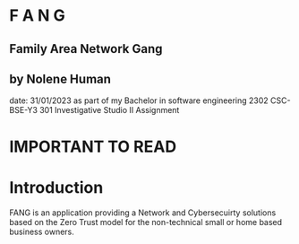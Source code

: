 
# F A N G
## Family Area Network Gang
## by Nolene Human 
date: 31/01/2023
as part of my Bachelor in software engineering 2302 CSC-BSE-Y3 301 Investigative Studio II Assignment

# IMPORTANT TO READ


# Introduction

FANG is an application providing a Network and Cybersecuirty solutions based on the Zero Trust model for the non-technical small or home based business owners.

